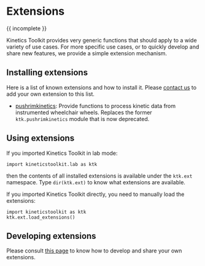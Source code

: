 # Extensions

{{ incomplete }}

Kinetics Toolkit provides very generic functions that should apply to a wide variety of use cases. For more specific use cases, or to quickly develop and share new features, we provide a simple extension mechanism.

## Installing extensions

Here is a list of known extensions and how to install it. Please [contact us](https://github.com/felixchenier/kineticstoolkit/discussions) to add your own extension to this list.

- [pushrimkinetics](https://github.com/felixchenier/kineticstoolkit_pushrimkinetics): Provide functions to process kinetic data from instrumented wheelchair wheels. Replaces the former `ktk.pushrimkinetics` module that is now deprecated.

## Using extensions

If you imported Kinetics Toolkit in lab mode:

```
import kineticstoolkit.lab as ktk
```

then the contents of all installed extensions is available under the `ktk.ext` namespace. Type `dir(ktk.ext)` to know what extensions are available.

If you imported Kinetics Toolkit directly, you need to manually load the extensions:

```
import kineticstoolkit as ktk
ktk.ext.load_extensions()
```



## Developing extensions

Please consult [this page](dev_extensions) to know how to develop and share your own extensions.

